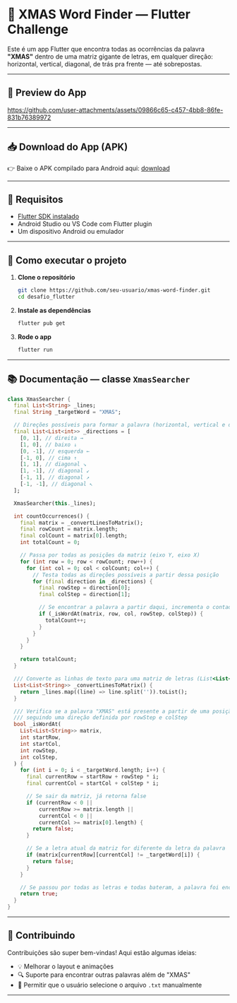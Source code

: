 # 🎄 XMAS Word Finder — Flutter Challenge

Este é um app Flutter que encontra todas as ocorrências da palavra **"XMAS"** dentro de uma matriz gigante de letras, em qualquer direção: horizontal, vertical, diagonal, de trás pra frente — até sobrepostas.

---

## 📸 Preview do App

https://github.com/user-attachments/assets/09866c65-c457-4bb8-86fe-831b76389972

---

## 📥 Download do App (APK)

👉 Baixe o APK compilado para Android aqui: [download](https://drive.google.com/file/d/1hsjPDNbWiExmxbh21vbeKQOl2s7hcS7b/view?usp=sharing)


---

## 🧰 Requisitos

* [Flutter SDK instalado](https://docs.flutter.dev/get-started/install)
* Android Studio ou VS Code com Flutter plugin
* Um dispositivo Android ou emulador

---

## 🚀 Como executar o projeto

1. **Clone o repositório**

   ```bash
   git clone https://github.com/seu-usuario/xmas-word-finder.git
   cd desafio_flutter
   ```

2. **Instale as dependências**

   ```bash
   flutter pub get
   ```

3. **Rode o app**

   ```bash
   flutter run
   ```

---

## 📚 Documentação — classe `XmasSearcher`

```dart
class XmasSearcher {
  final List<String> _lines;
  final String _targetWord = "XMAS";

  // Direções possíveis para formar a palavra (horizontal, vertical e diagonais)
  final List<List<int>> _directions = [
    [0, 1], // direita →
    [1, 0], // baixo ↓
    [0, -1], // esquerda ←
    [-1, 0], // cima ↑
    [1, 1], // diagonal ↘
    [1, -1], // diagonal ↙
    [-1, 1], // diagonal ↗
    [-1, -1], // diagonal ↖
  ];

  XmasSearcher(this._lines);

  int countOccurrences() {
    final matrix = _convertLinesToMatrix();
    final rowCount = matrix.length;
    final colCount = matrix[0].length;
    int totalCount = 0;

    // Passa por todas as posições da matriz (eixo Y, eixo X)
    for (int row = 0; row < rowCount; row++) {
      for (int col = 0; col < colCount; col++) {
        // Testa todas as direções possíveis a partir dessa posição
        for (final direction in _directions) {
          final rowStep = direction[0];
          final colStep = direction[1];

          // Se encontrar a palavra a partir daqui, incrementa o contador
          if (_isWordAt(matrix, row, col, rowStep, colStep)) {
            totalCount++;
          }
        }
      }
    }

    return totalCount;
  }

  /// Converte as linhas de texto para uma matriz de letras (List<List<String>>)
  List<List<String>> _convertLinesToMatrix() {
    return _lines.map((line) => line.split('')).toList();
  }

  /// Verifica se a palavra "XMAS" está presente a partir de uma posição (row, col)
  /// seguindo uma direção definida por rowStep e colStep
  bool _isWordAt(
    List<List<String>> matrix,
    int startRow,
    int startCol,
    int rowStep,
    int colStep,
  ) {
    for (int i = 0; i < _targetWord.length; i++) {
      final currentRow = startRow + rowStep * i;
      final currentCol = startCol + colStep * i;

      // Se sair da matriz, já retorna false
      if (currentRow < 0 ||
          currentRow >= matrix.length ||
          currentCol < 0 ||
          currentCol >= matrix[0].length) {
        return false;
      }

      // Se a letra atual da matriz for diferente da letra da palavra
      if (matrix[currentRow][currentCol] != _targetWord[i]) {
        return false;
      }
    }

    // Se passou por todas as letras e todas bateram, a palavra foi encontrada
    return true;
  }
}

```

---

## 🤝 Contribuindo

Contribuições são super bem-vindas! Aqui estão algumas ideias:

* 💡 Melhorar o layout e animações
* 🔍 Suporte para encontrar outras palavras além de "XMAS"
* 💾 Permitir que o usuário selecione o arquivo `.txt` manualmente

---
